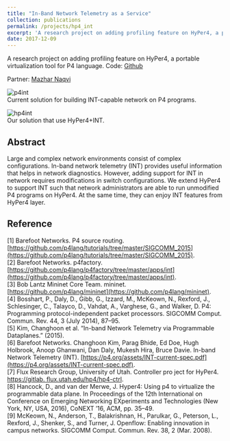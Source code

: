 ```yaml
---
title: "In-Band Network Telemetry as a Service"
collection: publications
permalink: /projects/hp4_int
excerpt: 'A research project on adding profiling feature on HyPer4, a portable virtualization tool for P4 language.'
date: 2017-12-09
---
```

A research project on adding profiling feature on HyPer4, a portable virtualization tool for P4 language. Code: [Github](https://github.com/cwkenwaysun/hp4_INT)

Partner: [Mazhar Naqvi](https://github.com/mazhar-naqvi)

![p4int](https://chien-wei.github.io/files/hp4_int/p4int.png)  
Current solution for building INT-capable network on P4 programs.  

![hp4int](https://chien-wei.github.io/files/hp4_int/hp4int.png)  
Our solution that use HyPer4+INT.


## Abstract
Large and complex network environments consist of complex configurations. In-band network telemetry (INT) provides useful information that helps in network diagnostics. However, adding support for INT in network requires modifications in switch configurations. We extend HyPer4 to support INT such that network administrators are able to run unmodified P4 programs on HyPer4. At the same time, they can enjoy INT features from HyPer4 layer.

## Reference
[1] Barefoot Networks. P4 source routing. [https://github.com/p4lang/tutorials/tree/master/SIGCOMM_2015](https://github.com/p4lang/tutorials/tree/master/SIGCOMM_2015).  
[2] Barefoot Networks. p4factory. [https://github.com/p4lang/p4factory/tree/master/apps/int](https://github.com/p4lang/p4factory/tree/master/apps/int).  
[3] Bob Lantz Mininet Core Team. mininet. [https://github.com/p4lang/mininet](https://github.com/p4lang/mininet).  
[4] Bosshart, P., Daly, D., Gibb, G., Izzard, M., McKeown, N., Rexford, J., Schlesinger, C., Talayco, D., Vahdat, A., Varghese, G., and Walker, D. P4: Programming protocol-independent packet processors. SIGCOMM Comput. Commun. Rev. 44, 3 (July 2014), 87–95.  
[5] Kim, Changhoon et al. “In-band Network Telemetry via Programmable Dataplanes.” (2015).  
[6] Barefoot Networks. Changhoon Kim, Parag Bhide, Ed Doe, Hugh Holbrook, Anoop Ghanwani, Dan Daly, Mukesh Hira, Bruce Davie. In-band Network Telemetry (INT). [https://p4.org/assets/INT-current-spec.pdf](https://p4.org/assets/INT-current-spec.pdf).  
[7] Flux Research Group, University of Utah. Controller pro ject for HyPer4. [https://gitlab. flux.utah.edu/hp4/hp4-ctrl](https://gitlab.flux.utah.edu/hp4/hp4-ctrl).  
[8] Hancock, D., and van der Merwe, J. Hyper4: Using p4 to virtualize the programmable data plane. In Proceedings of the 12th International on Conference on Emerging Networking EXperiments and Technologies (New York, NY, USA, 2016), CoNEXT ’16, ACM, pp. 35–49.  
[9] McKeown, N., Anderson, T., Balakrishnan, H., Parulkar, G., Peterson, L., Rexford, J., Shenker, S., and Turner, J. Openflow: Enabling innovation in campus networks. SIGCOMM Comput. Commun. Rev. 38, 2 (Mar. 2008).  
